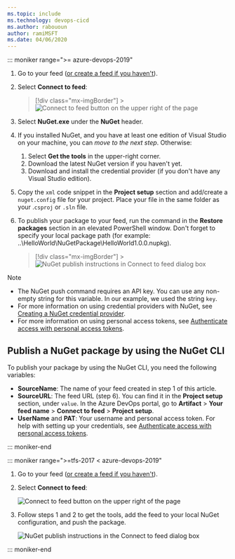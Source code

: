 ```yaml
---
ms.topic: include
ms.technology: devops-cicd
ms.author: rabououn
author: ramiMSFT
ms.date: 04/06/2020
---
```


::: moniker range=">= azure-devops-2019"

1.  Go to your feed ([or create a feed if you haven't](../../get-started-nuget.md#create-a-feed)).

1.  Select **Connect to feed**:

    > [!div class="mx-imgBorder"] > ![Connect to feed button on the upper right of the page](../../media/connect-to-feed-azure-devops-newnav.png)

1.  Select **NuGet.exe** under the **NuGet** header.

1.  If you installed NuGet, and you have at least one edition of Visual Studio on your machine, you can _move to the next step_. Otherwise: <p></p>

    1.  Select **Get the tools** in the upper-right corner.
    1.  Download the latest NuGet version if you haven't yet.
    1.  Download and install the credential provider (if you don't have any Visual Studio edition).

1.  Copy the `xml` code snippet in the **Project setup** section and add/create a `nuget.config` file for your project. Place your file in the same folder as your .`csproj` or `.sln` file.

1.  To publish your package to your feed, run the command in the **Restore packages** section in an elevated PowerShell window. Don't forget to specify your local package path (for example: ..\HelloWorld\NuGetPackage\HelloWorld1.0.0.nupkg).

    > [!div class="mx-imgBorder"] > ![NuGet publish instructions in Connect to feed dialog box](../../media/nuget-azure-devops-newnav.png)

> [!NOTE]
>
> - The NuGet push command requires an API key. You can use any non-empty string for this variable. In our example, we used the string `key`.
> - For more information on using credential providers with NuGet, see [Creating a NuGet credential provider](/nuget/reference/extensibility/nuget-exe-credential-providers#creating-a-nugetexe-credential-provider).
> - For more information on using personal access tokens, see [Authenticate access with personal access tokens](../../../organizations/accounts/use-personal-access-tokens-to-authenticate.md).

## Publish a NuGet package by using the NuGet CLI

To publish your package by using the NuGet CLI, you need the following variables:

- **SourceName**: The name of your feed created in step 1 of this article.
- **SourceURL**: The feed URL (step 6). You can find it in the **Project setup** section, under `value`. In the Azure DevOps portal, go to **Artifact** > **Your feed name** > **Connect to feed** > **Project setup**.
- **UserName** and **PAT**: Your username and personal access token. For help with setting up your credentials, see [Authenticate access with personal access tokens](../../../organizations/accounts/use-personal-access-tokens-to-authenticate.md).

::: moniker-end

::: moniker range=">=tfs-2017 < azure-devops-2019"

1.  Go to your feed ([or create a feed if you haven't](../../feeds/create-feed.md)).

2.  Select **Connect to feed**:

    ![Connect to feed button on the upper right of the page](../../media/connect-to-feed.png)

3)  Follow steps 1 and 2 to get the tools, add the feed to your local NuGet configuration, and push the package.

    ![NuGet publish instructions in the Connect to feed dialog box](../../media/nugeturl.png)

::: moniker-end
